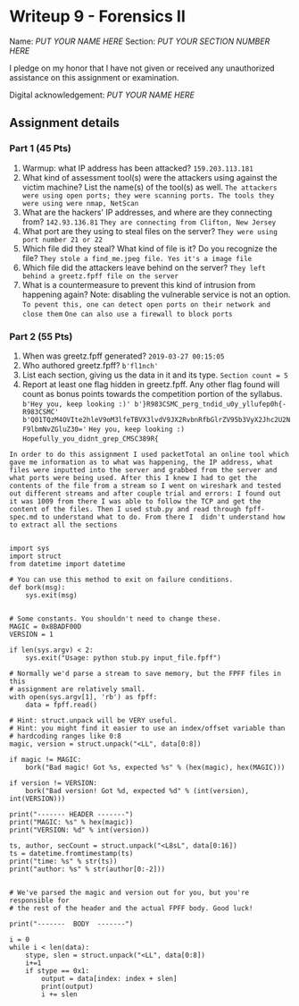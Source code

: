# Writeup 9 - Forensics II

Name: *PUT YOUR NAME HERE*
Section: *PUT YOUR SECTION NUMBER HERE*

I pledge on my honor that I have not given or received any unauthorized assistance on this assignment or examination.

Digital acknowledgement: *PUT YOUR NAME HERE*


## Assignment details

### Part 1 (45 Pts)
1. Warmup: what IP address has been attacked?
`159.203.113.181`
2. What kind of assessment tool(s) were the attackers using against the victim machine? List the name(s) of the tool(s) as well.
`The attackers were using open ports; they were scanning ports. The tools they were using were nmap, NetScan`
3. What are the hackers' IP addresses, and where are they connecting from?
`142.93.136.81` 
`They are connecting from Clifton, New Jersey`
4. What port are they using to steal files on the server?
`They were using port number 21 or 22`
5. Which file did they steal? What kind of file is it? Do you recognize the file?
`They stole a find_me.jpeg file. Yes it's a image file`
6. Which file did the attackers leave behind on the server?
`They left behind a greetz.fpff file on the server`
7. What is a countermeasure to prevent this kind of intrusion from happening again? Note: disabling the vulnerable service is not an option.
`To pevent this, one can detect open ports on their network and close them`
`One can also use a firewall to block ports`
### Part 2 (55 Pts)


1. When was greetz.fpff generated?
`2019-03-27 00:15:05`
2. Who authored greetz.fpff?
`b'fl1nch'`
3. List each section, giving us the data in it and its type.
`Section count = 5`
4. Report at least one flag hidden in greetz.fpff. Any other flag found will count as bonus points towards the competition portion of the syllabus.
`b'Hey you, keep looking :)'
b'}R983CSMC_perg_tndid_u0y_yllufep0h{-R983CSMC'
b'Q01TQzM4OVIte2hleV9oM3lfeTBVX3lvdV9JX2RvbnRfbGlrZV95b3VyX2Jhc2U2NF9lbmNvZGluZ30='`
`Hey you, keep looking :)`
`Hopefully_you_didnt_grep_CMSC389R{`

`In order to do this assignment I used packetTotal an online tool which gave me information as to what was happening, the IP address, what files were inputted into the server and grabbed from the server and what ports were being used. After this I knew I had to get the contents of the file from a stream so I went on wireshark and tested out different streams and after couple trial and errors: I found out it was 1009 from there I was able to follow the TCP and get the content of the files. Then I used stub.py and read through fpff-spec.md to understand what to do. From there I  didn't understand how to extract all the sections`

```#!/usr/bin/env python2

import sys
import struct
from datetime import datetime

# You can use this method to exit on failure conditions.
def bork(msg):
    sys.exit(msg)


# Some constants. You shouldn't need to change these.
MAGIC = 0x8BADF00D
VERSION = 1

if len(sys.argv) < 2:
    sys.exit("Usage: python stub.py input_file.fpff")

# Normally we'd parse a stream to save memory, but the FPFF files in this
# assignment are relatively small.
with open(sys.argv[1], 'rb') as fpff:
    data = fpff.read()

# Hint: struct.unpack will be VERY useful.
# Hint: you might find it easier to use an index/offset variable than
# hardcoding ranges like 0:8
magic, version = struct.unpack("<LL", data[0:8])

if magic != MAGIC:
    bork("Bad magic! Got %s, expected %s" % (hex(magic), hex(MAGIC)))

if version != VERSION:
    bork("Bad version! Got %d, expected %d" % (int(version), int(VERSION)))

print("------- HEADER -------")
print("MAGIC: %s" % hex(magic))
print("VERSION: %d" % int(version))

ts, author, secCount = struct.unpack("<L8sL", data[0:16])
ts = datetime.fromtimestamp(ts)
print("time: %s" % str(ts))
print("author: %s" % str(author[0:-2]))


# We've parsed the magic and version out for you, but you're responsible for
# the rest of the header and the actual FPFF body. Good luck!

print("-------  BODY  -------")

i = 0
while i < len(data):
    stype, slen = struct.unpack("<LL", data[0:8])
    i+=1
    if stype == 0x1:
        output = data[index: index + slen]
        print(output)
        i += slen
```
